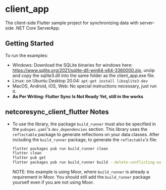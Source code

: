# client_app

The client-side Flutter sample project for synchronizing data with server-side .NET Core ServerApp.

## Getting Started

To run the examples:

- Windows: Download the SQLite binaries for windows here: https://www.sqlite.org/2021/sqlite-dll-win64-x64-3360000.zip, unzip and copy the sqlite3.dll into the same folder as the client_app.exe file.
- Linux: on Ubuntu Desktop 20.04: `apt-get install libsqlite3-dev`
- MacOS, Android, iOS, Web: No special instructions necessary, just run it.
- **As Per Writing: Flutter Sync Is Not Ready Yet, still in the works**

## netcoresync_client_flutter Notes

- To use the library, the package `build_runner` must also be specified in the `pubspec.yaml`'s `dev_dependencies` section. This library uses the `reflectable` package to generate reflections on your data classes. After including the `build_runner` package, to generate the `reflectable`'s file:
  ```sh
  flutter packages pub run build_runner clean
  flutter clean
  flutter pub get
  flutter packages pub run build_runner build --delete-conflicting-outputs  
  ```
  NOTE: this example is using Moor, where `build_runner` is already a requirement in Moor. You should still add the `build_runner` package yourself even if you are not using Moor.
